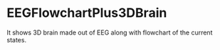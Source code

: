 # EEGFlowchartPlus3DBrain
It shows 3D brain made out of EEG along with flowchart of the current states. 

